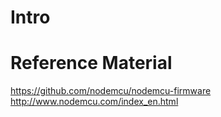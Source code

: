 # Intro

# Reference Material

https://github.com/nodemcu/nodemcu-firmware
http://www.nodemcu.com/index_en.html
